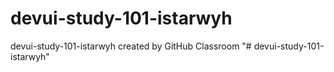 # devui-study-101-istarwyh
devui-study-101-istarwyh created by GitHub Classroom
"# devui-study-101-istarwyh" 
